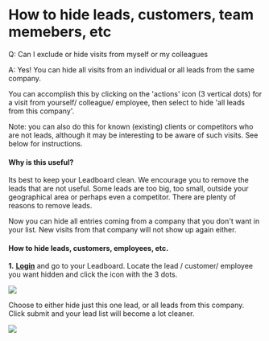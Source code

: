 # How to hide leads, customers, team memebers, etc

Q: Can I exclude or hide visits from myself or my colleagues

A:  Yes! You can hide all visits from an individual or all leads from the same company.

You can accomplish this by clicking on the 'actions' icon (3 vertical dots) for a visit from yourself/ colleague/ employee, then select to hide 'all leads from this company'.

Note: you can also do this for known (existing) clients or competitors who are not leads, although it may be interesting to be aware of such visits. See below for instructions.

#### Why is this useful?

Its best to keep your Leadboard clean. We encourage you to remove the leads that are not useful. Some leads are too big, too small, outside your geographical area or perhaps even a competitor. There are plenty of reasons to remove leads.

Now you can hide all entries coming from a company that you don't want in your list. New visits from that company will not show up again either.

#### How to hide leads, customers, employees, etc.

**1.** [**Login**](https://product.leadboxer.com/?email=%3C%3CEmail%20Address%3E%3E) and go to your Leadboard. Locate the lead / customer/ employee you want hidden and click the icon with the 3 dots.

![](<../.gitbook/assets/LeadBoxer\_App (16).png>)

Choose to either hide just this one lead, or all leads from this company. Click submit and your lead list will become a lot cleaner.

![](<../.gitbook/assets/LeadBoxer\_App (17).png>)
